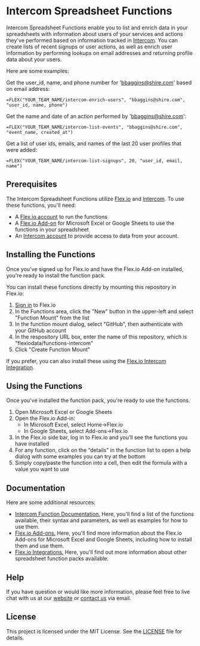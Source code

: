 # Intercom Spreadsheet Functions

Intercom Spreadsheet Functions enable you to list and enrich data in your spreadsheets with information about users of your services and actions they've performed based on information tracked in [Intercom](https://www.intercom.com). You can create lists of recent signups or user actions, as well as enrich user information by performing lookups on email addresses and returning profile data about your users.

Here are some examples:

Get the user_id, name, and phone number for 'bbaggins@shire.com' based on email address:
```
=FLEX("YOUR_TEAM_NAME/intercom-enrich-users", "bbaggins@shire.com", "user_id, name, phone")
```

Get the name and date of an action performed by 'bbaggins@shire.com':
```
=FLEX("YOUR_TEAM_NAME/intercom-list-events", "bbaggins@shire.com", "event_name, created_at")
```

Get a list of user ids, emails, and names of the last 20 user profiles that were added:
```
=FLEX("YOUR_TEAM_NAME/intercom-list-signups", 20, "user_id, email, name")
```

## Prerequisites

The Intercom Spreadsheet Functions utilize [Flex.io](https://www.flex.io) and [Intercom](https://www.intercom.com). To use these functions, you'll need:

* A [Flex.io account](https://www.flex.io/app/signup) to run the functions
* A [Flex.io Add-on](https://www.flex.io/add-ons) for Microsoft Excel or Google Sheets to use the functions in your spreadsheet
* An [Intercom account](https://www.intercom.com/) to provide access to data from your account.

## Installing the Functions

Once you've signed up for Flex.io and have the Flex.io Add-on installed, you're ready to install the function pack.

You can install these functions directly by mounting this repository in Flex.io:

1. [Sign in](https://www.flex.io/app/signin) to Flex.io
2. In the Functions area, click the "New" button in the upper-left and select "Function Mount" from the list
3. In the function mount dialog, select "GitHub", then authenticate with your GitHub account
4. In the respository URL box, enter the name of this repository, which is "flexiodata/functions-intercom"
5. Click "Create Function Mount"

If you prefer, you can also install these using the [Flex.io Intercom Integration](https://www.flex.io/integrations/intercom).

## Using the Functions

Once you've installed the function pack, you're ready to use the functions.

1. Open Microsoft Excel or Google Sheets
2. Open the Flex.io Add-in:
   - In Microsoft Excel, select Home->Flex.io
   - In Google Sheets, select Add-ons->Flex.io
3. In the Flex.io side bar, log in to Flex.io and you’ll see the functions you have installed
4. For any function, click on the “details” in the function list to open a help dialog with some examples you can try at the bottom
5. Simply copy/paste the function into a cell, then edit the formula with a value you want to use

## Documentation

Here are some additional resources:

* [Intercom Function Documentation.](https://www.flex.io/integrations/intercom#functions-and-syntax) Here, you'll find a list of the functions available, their syntax and parameters, as well as examples for how to use them.
* [Flex.io Add-ons.](https://www.flex.io/add-ons) Here, you'll find more information about the Flex.io Add-ons for Microsoft Excel and Google Sheets, including how to install them and use them.
* [Flex.io Integrations.](https://www.flex.io/integrations) Here, you'll find out more information about other spreadsheet function packs available.

## Help

If you have question or would like more information, please feel free to live chat with us at our [website](https://www.flex.io) or [contact us](https://www.flex.io/about#contact-us) via email.

## License

This project is licensed under the MIT License. See the [LICENSE](LICENSE) file for details.


